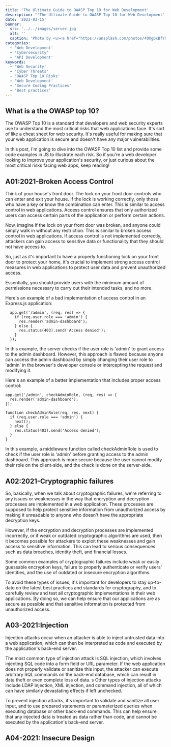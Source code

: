 ```yaml
---
title: 'The Ultimate Guide to OWASP Top 10 for Web Development'
description: "'The Ultimate Guide to OWASP Top 10 for Web Development' is a comprehensive resource for developers looking to secure their web applications against the most common security threats. This guide covers the top 10 vulnerabilities identified by OWASP, providing in-depth explanations and practical tips for mitigating each risk. Whether you're a seasoned developer or just starting out, this guide will help you build more secure web applications and protect your users' data."
date: '2023-03-15'
banner:
  src: '../../images/server.jpg'
  alt: ''
  caption: 'Photo by <u><a href="https://unsplash.com/photos/40XgDxBfYXM">Jordan Harrison</a></u>'
categories:
  - 'Web Development'
  - 'Cybersecurity'
  - 'API Development'
keywords:
  - 'Web Security'
  - 'Cyber Threats'
  - 'OWASP Top 10 Risks'
  - 'Web Development'
  - 'Secure Coding Practices'
  - 'Best practices'
---
```


## What is a the OWASP top 10?

The OWASP Top 10 is a standard that developers and web security experts use to understand the most critical risks that web applications face. It's sort of like a cheat sheet for web security. It's really useful for making sure that your web application is secure and doesn't have any major vulnerabilities.

In this post, I'm going to dive into the OWASP Top 10 list and provide some code examples in JS to illustrate each risk. So if you're a web developer looking to improve your application's security, or just curious about the most critical risks facing web apps, keep reading!

## A01:2021-Broken Access Control

Think of your house's front door. The lock on your front door controls who can enter and exit your house. If the lock is working correctly, only those who have a key or know the combination can enter. This is similar to access control in web applications. Access control ensures that only authorized users can access certain parts of the application or perform certain actions.

Now, imagine if the lock on your front door was broken, and anyone could simply walk in without any restriction. This is similar to broken access control in web applications. If access control is not implemented correctly, attackers can gain access to sensitive data or functionality that they should not have access to.

So, just as it's important to have a properly functioning lock on your front door to protect your home, it's crucial to implement strong access control measures in web applications to protect user data and prevent unauthorized access.

Essentially, you should provide users with the minimum amount of permissions necessary to carry out their intended tasks, and no more.

Here's an example of a bad implementation of access control in an Express.js application:

```
  app.get('/admin', (req, res) => {
    if (req.user.role === 'admin') {
      res.render('admin-dashboard');
    } else {
      res.status(403).send('Access denied');
    }
  });
```

In this example, the server checks if the user role is 'admin' to grant access to the admin dashboard. However, this approach is flawed because anyone can access the admin dashboard by simply changing their user role to 'admin' in the browser's developer console or intercepting the request and modifying it.

Here's an example of a better implementation that includes proper access control:

```
app.get('/admin', checkAdminRole, (req, res) => {
  res.render('admin-dashboard');
});

function checkAdminRole(req, res, next) {
  if (req.user.role === 'admin') {
    next();
  } else {
    res.status(403).send('Access denied');
  }
}
```

In this example, a middleware function called checkAdminRole is used to check if the user role is 'admin' before granting access to the admin dashboard. This approach is more secure because the user cannot modify their role on the client-side, and the check is done on the server-side.

## A02:2021-Cryptographic failures

So, basically, when we talk about cryptographic failures, we're referring to any issues or weaknesses in the way that encryption and decryption processes are implemented in a web application. These processes are supposed to help protect sensitive information from unauthorized access by making it unreadable to anyone who doesn't have the appropriate decryption keys.

However, if the encryption and decryption processes are implemented incorrectly, or if weak or outdated cryptographic algorithms are used, then it becomes possible for attackers to exploit these weaknesses and gain access to sensitive information. This can lead to serious consequences such as data breaches, identity theft, and financial losses.

Some common examples of cryptographic failures include weak or easily guessable encryption keys, failure to properly authenticate or verify users' identities, and the use of outdated or insecure encryption algorithms.

To avoid these types of issues, it's important for developers to stay up-to-date on the latest best practices and standards for cryptography, and to carefully review and test all cryptographic implementations in their web applications. By doing so, we can help ensure that our applications are as secure as possible and that sensitive information is protected from unauthorized access.

## A03-2021:Injection

Injection attacks occur when an attacker is able to inject untrusted data into a web application, which can then be interpreted as code and executed by the application's back-end server.

The most common type of injection attack is SQL injection, which involves injecting SQL code into a form field or URL parameter. If the web application does not properly validate or sanitize this input, the attacker can execute arbitrary SQL commands on the back-end database, which can result in data theft or even complete loss of data.
s
Other types of injection attacks include LDAP injection, XML injection, and command injection, all of which can have similarly devastating effects if left unchecked.

To prevent injection attacks, it's important to validate and sanitize all user input, and to use prepared statements or parameterized queries when executing database or other back-end commands. This can help ensure that any injected data is treated as data rather than code, and cannot be executed by the application's back-end server.

## A04-2021: Insecure Design
